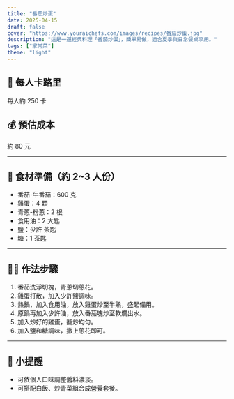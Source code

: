 ```yaml
---
title: "番茄炒蛋"
date: 2025-04-15
draft: false
cover: "https://www.youraichefs.com/images/recipes/番茄炒蛋.jpg"
description: "這是一道經典料理「番茄炒蛋」，簡單易做，適合夏季與日常餐桌享用。"
tags: ["家常菜"]
theme: "light"
---
```


## 🥄 每人卡路里  
每人約 250 卡

## 💰 預估成本  
約 80 元

---

## 🧾 食材準備（約 2~3 人份）

- 番茄-牛番茄：600 克
- 雞蛋：4 顆
- 青蔥-粉蔥：2 根
- 食用油：2 大匙
- 鹽：少許 茶匙
- 糖：1 茶匙

---

## 👩‍🍳 作法步驟

1. 番茄洗淨切塊，青蔥切蔥花。
2. 雞蛋打散，加入少許鹽調味。
3. 熱鍋，加入食用油，放入雞蛋炒至半熟，盛起備用。
4. 原鍋再加入少許油，放入番茄塊炒至軟爛出水。
5. 加入炒好的雞蛋，翻炒均勻。
6. 加入鹽和糖調味，撒上蔥花即可。

---

## 📝 小提醒

- 可依個人口味調整醬料濃淡。
- 可搭配白飯、炒青菜組合成營養套餐。
